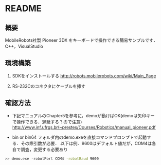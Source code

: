 # README


## 概要
MobileRobots社製 Pioneer 3DX をキーボードで操作できる簡易サンプルです．C++，VisualStudio

## 環境構築
1. SDKをインストールする 
http://robots.mobilerobots.com/wiki/Main_Page

1. RS-232Cのコネクタにケーブルを挿す 

## 確認方法
* 下記マニュアルのChapter5を参考に，demoが動けばOK(demoは矢印キーで操作できる．遅延する？ので注意) 
http://www.inf.ufrgs.br/~prestes/Courses/Robotics/manual_pioneer.pdf

* bin or bin64 フォルダ内のdemo.exeを直接コマンドプロンプトで起動する．その際引数が必要．
以下は例．9600はデフォルト値だが，COM4は各自で調査，変更する必要あり 

```bash
>> demo.exe -robotPort COM4 -robotBaud 9600
```
